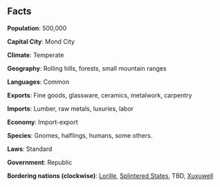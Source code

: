 
## Facts
**Population**: 500,000

**Capital City**: Mond City

**Climate**: Temperate

**Geography**: Rolling hills, forests, small mountain ranges

**Languages**: Common

**Exports**: Fine goods, glassware, ceramics, metalwork, carpentry

**Imports**: Lumber, raw metals, luxuries, labor

**Economy**: Import-export

**Species**: Gnomes, halflings, humans, some others.

**Laws**: Standard

**Government**: Republic

**Bordering nations (clockwise)**: [Lorille](lorille.md), [Splintered States](splintered_states.md), TBD, [Xuxuwell](xuxuwell.md)
